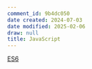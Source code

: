 ```yaml
---
comment_id: 9b4dc050
date created: 2024-07-03
date modified: 2025-02-06
draw: null
title: JavaScript
---
```

[ES6](ES6.md)

